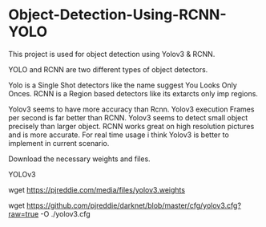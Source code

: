 # Object-Detection-Using-RCNN-YOLO

This project is used for object detection using Yolov3 & RCNN.

YOLO and RCNN are two different types of object detectors.

Yolo is a Single Shot detectors like the name suggest You Looks Only Onces.
RCNN is a Region based detectors like its extarcts only imp regions.

Yolov3 seems to have more accuracy than Rcnn.
Yolov3 execution Frames per second is far better than RCNN.
Yolov3 seems to detect small object precisely than larger object.
RCNN works great on high resolution pictures and is more accurate.
For real time usage i think Yolov3 is better to implement in current scenario.

Download the necessary weights and files.

YOLOv3

wget https://pjreddie.com/media/files/yolov3.weights

wget https://github.com/pjreddie/darknet/blob/master/cfg/yolov3.cfg?raw=true -O ./yolov3.cfg
